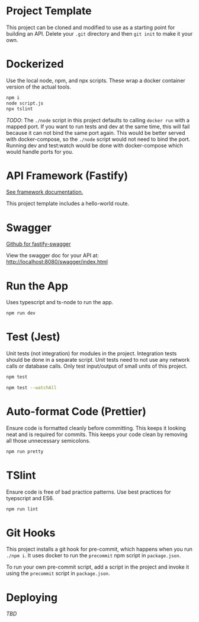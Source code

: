 # Project Template

This project can be cloned and modified to use as a starting point for building
an API. Delete your `.git` directory and then `git init` to make it your own.

# Dockerized

Use the local node, npm, and npx scripts. These wrap a docker container version
of the actual tools.

```bash
npm i
node script.js
npx tslint
```

*TODO*: The `./node` script in this project defaults to calling `docker run` with
a mapped port. If you want to run tests and dev at the same time, this will
fail because it can not bind the same port again. This would be better served
with docker-compose, so the `./node` script would not need to bind the port.
Running dev and test:watch would be done with docker-compose which would handle
ports for you.

# API Framework (Fastify)

[See framework documentation.](https://www.fastify.io/)

This project template includes a hello-world route.

# Swagger

[Github for fastify-swagger](https://github.com/fastify/fastify-swagger)

View the swagger doc for your API at:
[http://localhost:8080/swagger/index.html](http://localhost:8080/swagger/index.html)

# Run the App

Uses typescript and ts-node to run the app.

```bash
npm run dev
```

# Test (Jest)

Unit tests (not integration) for modules in the project. Integration tests
should be done in a separate script. Unit tests need to not use any network
calls or database calls. Only test input/output of small units of this project.

```bash
npm test
```

```bash
npm test --watchAll
```

# Auto-format Code (Prettier)

Ensure code is formatted cleanly before committing. This keeps it looking neat
and is required for commits. This keeps your code clean by removing all those 
unnecessary semicolons.

```bash
npm run pretty
```

# TSlint

Ensure code is free of bad practice patterns. Use best practices for
tyepscript and ES6.

```bash
npm run lint
```
# Git Hooks

This project installs a git hook for pre-commit, which happens when you run
`./npm i`. It uses docker to run the `precommit` npm script in `package.json`.

To run your own pre-commit script, add a script in the project and invoke it
using the `precommit` script in `package.json`.

# Deploying

_TBD_
